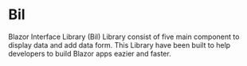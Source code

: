 # Bil
Blazor Interface Library (Bil)
Library consist of five main component to display data and add data form.
This Library have been built to help developers to build Blazor apps eazier and faster.
